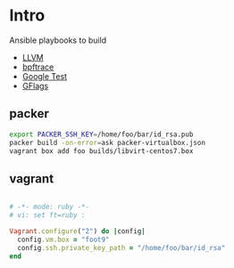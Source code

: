 # Intro

Ansible playbooks to build

 * [LLVM](https://llvm.org/)
 * [bpftrace](https://github.com/iovisor/bpftrace)
 * [Google Test](https://github.com/google/googletest)
 * [GFlags](https://github.com/gflags/gflags)

## packer 

```sh
export PACKER_SSH_KEY=/home/foo/bar/id_rsa.pub
packer build -on-error=ask packer-virtualbox.json
vagrant box add foo builds/libvirt-centos7.box
```

## vagrant

```ruby

# -*- mode: ruby -*-
# vi: set ft=ruby :

Vagrant.configure("2") do |config|
  config.vm.box = "foot9"
  config.ssh.private_key_path = "/home/foo/bar/id_rsa"
end

```
